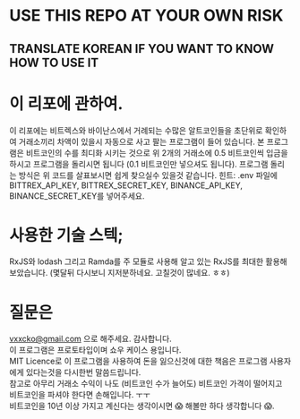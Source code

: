 # USE THIS REPO AT YOUR OWN RISK
## TRANSLATE KOREAN IF YOU WANT TO KNOW HOW TO USE IT

# 이 리포에 관하여.
이 리포에는 비트렉스와 바이난스에서 거례되는 수많은 알트코인들을 초단위로 확인하여 거래소끼리 차액이 있을시 자동으로 사고 팔는 프로그램이 들어 있습니다.
본 프로그램은 비트코인의 수를 최디화 시키는 것으로 위 2개의 거래소에 0.5 비트코인씩 입금을 하시고 프로그램을 돌리시면 됩니다 (0.1 비트코인만 넣으셔도 됩니다).
프로그램 돌리는 방식은 위 코드를 살표보시면 쉽게 찾으실수 있을것 같습니다.
힌트: .env 파일에 BITTREX_API_KEY, BITTREX_SECRET_KEY, BINANCE_API_KEY, BINANCE_SECRET_KEY를 넣어주세요.

# 사용한 기술 스텍;
RxJS와 lodash 그리고 Ramda를 주 모듈로 사용해 알고 있는 RxJS를 최대한 활용해 보았습니다.
(몇달뒤 다시보니 지저분하네요. 고칠것이 많네요. ㅎㅎ)

# 질문은
vxxcko@gmail.com 으로 해주세요. 감사합니다.  
이 프로그램은 프로토타입이며 쇼우 케이스 용입니다.   
MIT Licence로 이 프로그램을 사용하여 돈을 잃으신것에 대한 책음은 프로그램 사용자에게 있다는것을 다시한번 말씀드립니다.  
참고로 아무리 거래소 수익이 나도 (비트코인 수가 늘어도) 비트코인 가격이 떨어지고 비트코인을 파셔야 한다면 손해입니다. ㅜㅜ  
비트코인을 10년 이상 가지고 계신다는 생각이시면 :scream: 해볼만 하다 생각합니다 :scream:.  
